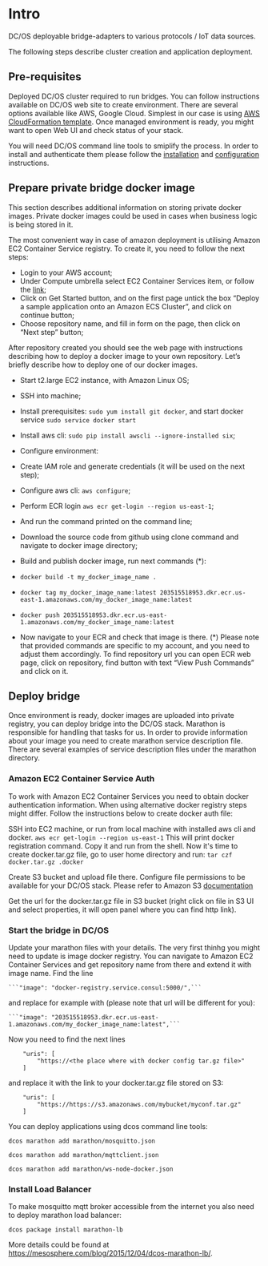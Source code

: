 
# Intro

DC/OS deployable bridge-adapters to various protocols / IoT data sources.

The following steps describe cluster creation and application deployment.

## Pre-requisites

Deployed DC/OS cluster required to run bridges. You can follow instructions available on DC/OS web site to create environment.
There are several options available like AWS, Google Cloud. Simplest in our case is using [AWS CloudFormation template](https://docs.mesosphere.com/1.7/administration/installing/cloud/aws/).
Once managed environment is ready, you might want to open Web UI and check status of your stack.

You will need DC/OS command line tools to smiplify the process. In order to install and authenticate them please follow the [installation](https://dcos.io/docs/1.7/usage/cli/install/) and [configuration](https://dcos.io/docs/1.7/usage/cli/configure/) instructions.

## Prepare private bridge docker image

This section describes additional information on storing private docker images.
Private docker images could be used in cases when business logic is being stored in it.

The most convenient way in case of amazon deployment is utilising Amazon EC2 Container Service registry. To create it, you need to follow the next steps:
 * Login to your AWS account;
 * Under Compute umbrella select EC2 Container Services item, or follow the [link](https://console.aws.amazon.com/ecs/);
 * Click on Get Started button, and on the first page untick the box “Deploy a sample application onto an Amazon ECS Cluster”, and click on continue button;
 * Choose repository name, and fill in form on the page, then click on “Next step” button;

After repository created you should see the web page with instructions describing how to deploy a docker image to your own repository. Let’s briefly describe how to deploy one of our docker images.
 * Start t2.large EC2 instance, with Amazon Linux OS;
 * SSH into machine;
 * Install prerequisites: ```sudo yum install git docker```, and start docker service ```sudo service docker start```
 * Install aws cli: ```sudo pip install awscli --ignore-installed six```;
 * Configure environment:

  * Create IAM role and generate credentials (it will be used on the next step);
  * Configure aws cli: ```aws configure```;
  * Perform ECR login ```aws ecr get-login --region us-east-1```;
  * And run the command printed on the command line;
 
 * Download the source code from github using clone command and navigate to docker image directory;
 * Build and publish docker image, run next commands (*):

  * ```docker build -t my_docker_image_name .```
  * ```docker tag my_docker_image_name:latest 203515518953.dkr.ecr.us-east-1.amazonaws.com/my_docker_image_name:latest```
  * ```docker push 203515518953.dkr.ecr.us-east-1.amazonaws.com/my_docker_image_name:latest```

 * Now navigate to your ECR and check that image is there.
(*) Please note that provided commands are specific to my account, and you need to adjust them accordingly. To find repository url you can open ECR web page, click on repository, find button with text “View Push Commands” and click on it.


## Deploy bridge

Once environment is ready, docker images are uploaded into private registry, you can deploy bridge into the DC/OS stack.
Marathon is responsible for handling that tasks for us. In order to provide information about your image you need to create marathon service description file.
There are several examples of service description files under the marathon directory.

### Amazon EC2 Container Service Auth

To work with Amazon EC2 Container Services you need to obtain docker authentication information.
When using alternative docker registry steps might differ. Follow the instructions below to create docker auth file:

SSH into EC2 machine, or run from local machine with installed aws cli and docker.
  ```aws ecr get-login --region us-east-1```
This will print docker registration command. Copy it and run from the shell.
Now it's time to create docker.tar.gz file, go to user home directory and run:
  ```tar czf docker.tar.gz .docker```

Create S3 bucket and upload file there. Configure file permissions to be available for your DC/OS stack.
Please refer to Amazon S3 [documentation](http://docs.aws.amazon.com/AmazonS3/latest/dev/example-bucket-policies-vpc-endpoint.html)

Get the url for the docker.tar.gz file in S3 bucket (right click on file in S3 UI and select properties, it will open panel where you can find http link).

### Start the bridge in DC/OS

Update your marathon files with your details. The very first thinhg you might need to update is image docker registry.
You can navigate to Amazon EC2 Container Services and get repository name from there and extend it with image name.
Find the line 

    ```"image": "docker-registry.service.consul:5000/",```

and replace for example with (please note that url will be different for you):

    ```"image": "203515518953.dkr.ecr.us-east-1.amazonaws.com/my_docker_image_name:latest",```

Now you need to find the next lines

```
    "uris": [
        "https://<the place where with docker config tar.gz file>"
    ]
```

and replace it with the link to your docker.tar.gz file stored on S3:

```
    "uris": [
        "https://https://s3.amazonaws.com/mybucket/myconf.tar.gz"
    ]
```

You can deploy applications using dcos command line tools:

```dcos marathon add marathon/mosquitto.json```

```dcos marathon add marathon/mqttclient.json```

```dcos marathon add marathon/ws-node-docker.json```

### Install Load Balancer

To make mosquitto mqtt broker accessible from the internet you also need to deploy marathon load balancer:

```dcos package install marathon-lb```

More details could be found at https://mesosphere.com/blog/2015/12/04/dcos-marathon-lb/.
